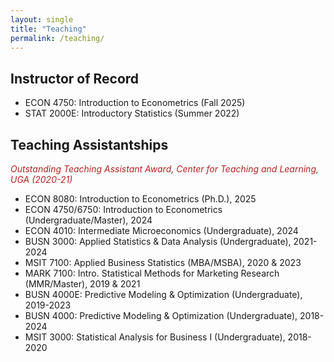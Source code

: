 ```yaml
---
layout: single
title: "Teaching"
permalink: /teaching/
---
```

## Instructor of Record
* ECON 4750: Introduction to Econometrics (Fall 2025)
* STAT 2000E: Introductory Statistics (Summer 2022)

## Teaching Assistantships
<span style="color:firebrick;">_Outstanding Teaching Assistant Award, Center for Teaching and Learning, UGA (2020-21)_</span> 
* ECON 8080: Introduction to Econometrics (Ph.D.), 2025
* ECON 4750/6750: Introduction to Econometrics (Undergraduate/Master), 2024
* ECON 4010: Intermediate Microeconomics (Undergraduate), 2024
* BUSN 3000: Applied Statistics \& Data Analysis (Undergraduate), 2021-2024
* MSIT 7100: Applied Business Statistics (MBA/MSBA), 2020 & 2023
* MARK 7100: Intro. Statistical Methods for Marketing Research (MMR/Master), 2019 & 2021
* BUSN 4000E: Predictive Modeling \& Optimization (Undergraduate), 2019-2023
* BUSN 4000: Predictive Modeling \& Optimization (Undergraduate), 2018-2024
* MSIT 3000: Statistical Analysis for Business I (Undergraduate), 2018-2020
